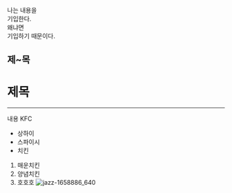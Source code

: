 나는 내용을<br/>
기입한다.<br/>
왜냐면<br/>
기입하기 때문이다.<br/>

## 제~목
# 제목
---
내용 KFC
* 상하이
* 스파이시
* 치킨
1. 매운치킨
2. 양념치킨
3. 호호호
![jazz-1658886_640](https://github.com/boyoun-park/readme-123/assets/138539291/60e7af63-444f-4241-abd8-d786047cadfc)
